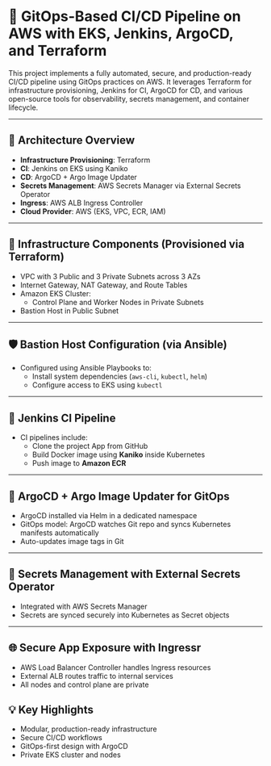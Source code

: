 # 🚀 GitOps-Based CI/CD Pipeline on AWS with EKS, Jenkins, ArgoCD, and Terraform

This project implements a fully automated, secure, and production-ready CI/CD pipeline using GitOps practices on AWS. It leverages Terraform for infrastructure provisioning, Jenkins for CI, ArgoCD for CD, and various open-source tools for observability, secrets management, and container lifecycle.

---

## 🧱 Architecture Overview

- **Infrastructure Provisioning**: Terraform
- **CI**: Jenkins on EKS using Kaniko
- **CD**: ArgoCD + Argo Image Updater
- **Secrets Management**: AWS Secrets Manager via External Secrets Operator
- **Ingress**: AWS ALB Ingress Controller
- **Cloud Provider**: AWS (EKS, VPC, ECR, IAM)

---

## 🔧 Infrastructure Components (Provisioned via Terraform)

- VPC with 3 Public and 3 Private Subnets across 3 AZs
- Internet Gateway, NAT Gateway, and Route Tables
- Amazon EKS Cluster:
  - Control Plane and Worker Nodes in Private Subnets
- Bastion Host in Public Subnet

---

## 🛡️ Bastion Host Configuration (via Ansible)

- Configured using Ansible Playbooks to:
  - Install system dependencies (`aws-cli`, `kubectl`, `helm`)
  - Configure access to EKS using `kubectl`

---

## 🤖 Jenkins CI Pipeline

- CI pipelines include:
  - Clone the project App from GitHub
  - Build Docker image using **Kaniko** inside Kubernetes
  - Push image to **Amazon ECR**

---
## 🚀 ArgoCD + Argo Image Updater for GitOps

  - ArgoCD installed via Helm in a dedicated namespace
  - GitOps model: ArgoCD watches Git repo and syncs Kubernetes manifests automatically
  - Auto-updates image tags in Git

---
## 🔐 Secrets Management with External Secrets Operator

  - Integrated with AWS Secrets Manager
  - Secrets are synced securely into Kubernetes as Secret objects

---
## 🌐 Secure App Exposure with Ingressr

  - AWS Load Balancer Controller handles Ingress resources
  - External ALB routes traffic to internal services
  - All nodes and control plane are private

## 💡 Key Highlights

  - Modular, production-ready infrastructure
  - Secure CI/CD workflows
  - GitOps-first design with ArgoCD
  - Private EKS cluster and nodes
